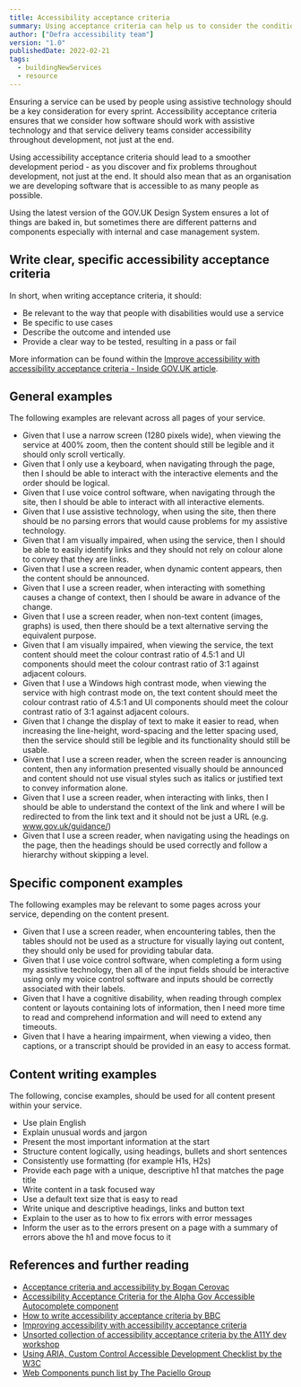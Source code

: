```yaml
---
title: Accessibility acceptance criteria
summary: Using acceptance criteria can help us to consider the conditions that our new services must meet in order to be usable with assistive technologies.
author: ["Defra accessibility team"]
version: "1.0"
publishedDate: 2022-02-21
tags:
  - buildingNewServices
  - resource
---
```


Ensuring a service can be used by people using assistive technology should be a key consideration for every sprint. Accessibility acceptance criteria ensures that we consider how software should work with assistive technology and that service delivery teams consider accessibility throughout development, not just at the end.

Using accessibility acceptance criteria should lead to a smoother development period - as you discover and fix problems throughout development, not just at the end. It should also mean that as an organisation we are developing software that is accessible to as many people as possible.

Using the latest version of the GOV.UK Design System ensures a lot of things are baked in, but sometimes there are different patterns and components especially with internal and case management system.

## Write clear, specific accessibility acceptance criteria

In short, when writing acceptance criteria, it should:

* Be relevant to the way that people with disabilities would use a service
* Be specific to use cases
* Describe the outcome and intended use
* Provide a clear way to be tested, resulting in a pass or fail

More information can be found within the [Improve accessibility with accessibility acceptance criteria - Inside GOV.UK article](https://insidegovuk.blog.gov.uk/2018/01/24/improving-accessibility-with-accessibility-acceptance-criteria/).

## General examples

The following examples are relevant across all pages of your service.

* Given that I use a narrow screen (1280 pixels wide), when viewing the service at 400% zoom, then the content should still be legible and it should only scroll vertically.
* Given that I only use a keyboard, when navigating through the page, then I should be able to interact with the interactive elements and the order should be logical.
* Given that I use voice control software, when navigating through the site, then I should be able to interact with all interactive elements.
* Given that I use assistive technology, when using the site, then there should be no parsing errors that would cause problems for my assistive technology.
* Given that I am visually impaired, when using the service, then I should be able to easily identify links and they should not rely on colour alone to convey that they are links.
* Given that I use a screen reader, when dynamic content appears, then the content should be announced.
* Given that I use a screen reader, when interacting with something causes a change of context, then I should be aware in advance of the change.
* Given that I use a screen reader, when non-text content (images, graphs) is used, then there should be a text alternative serving the equivalent purpose.
* Given that I am visually impaired, when viewing the service, the text content should meet the colour contrast ratio of 4.5:1 and UI components should meet the colour contrast ratio of 3:1 against adjacent colours.
* Given that I use a Windows high contrast mode, when viewing the service with high contrast mode on, the text content should meet the colour contrast ratio of 4.5:1 and UI components should meet the colour contrast ratio of 3:1 against adjacent colours.
* Given that I change the display of text to make it easier to read, when increasing the line-height, word-spacing and the letter spacing used, then the service should still be legible and its functionality should still be usable.
* Given that I use a screen reader, when the screen reader is announcing content, then any information presented visually should be announced and content should not use visual styles such as italics or justified text to convey information alone.
* Given that I use a screen reader, when interacting with links, then I should be able to understand the context of the link and where I will be redirected to from the link text and it should not be just a URL (e.g. www.gov.uk/guidance/)
* Given that I use a screen reader, when navigating using the headings on the page, then the headings should be used correctly and follow a hierarchy without skipping a level.

## Specific component examples

The following examples may be relevant to some pages across your service, depending on the content present.

* Given that I use a screen reader, when encountering tables, then the tables should not be used as a structure for visually laying out content, they should only be used for providing tabular data.
* Given that I use voice control software, when completing a form using my assistive technology, then all of the input fields should be interactive using only my voice control software and inputs should be correctly associated with their labels.
* Given that I have a cognitive disability, when reading through complex content or layouts containing lots of information, then I need more time to read and comprehend information and will need to extend any timeouts.
* Given that I have a hearing impairment, when viewing a video, then captions, or a transcript should be provided in an easy to access format.

## Content writing examples

The following, concise examples, should be used for all content present within your service.

* Use plain English
* Explain unusual words and jargon
* Present the most important information at the start
* Structure content logically, using headings, bullets and short sentences
* Consistently use formatting (for example H1s, H2s)
* Provide each page with a unique, descriptive h1 that matches the page title
* Write content in a task focused way
* Use a default text size that is easy to read
* Write unique and descriptive headings, links and button text
* Explain to the user as to how to fix errors with error messages
* Inform the user as to the errors present on a page with a summary of errors above the h1 and move focus to it

## References and further reading

* [Acceptance criteria and accessibility by Bogan Cerovac](https://cerovac.com/a11y/2020/10/acceptance-criteria-and-accessibility/)
* [Accessibility Acceptance Criteria for the Alpha Gov Accessible Autocomplete component](https://github.com/alphagov/accessible-autocomplete/blob/main/accessibility-criteria.md)
* [How to write accessibility acceptance criteria by BBC](https://bbc.github.io/accessibility-news-and-you/guides/accessibility-acceptance-criteria.html)
* [Improving accessibility with accessibility acceptance criteria](https://insidegovuk.blog.gov.uk/2018/01/24/improving-accessibility-with-accessibility-acceptance-criteria/)
* [Unsorted collection of accessibility acceptance criteria by the A11Y dev workshop](https://alphagov.github.io/a11y-dev-workshop/criteria)
* [Using ARIA, Custom Control Accessible Development Checklist by the W3C](https://w3c.github.io/using-aria/#ariachecklist)
* [Web Components punch list by The Paciello Group](https://developer.paciellogroup.com/blog/2014/09/web-components-punch-list/)